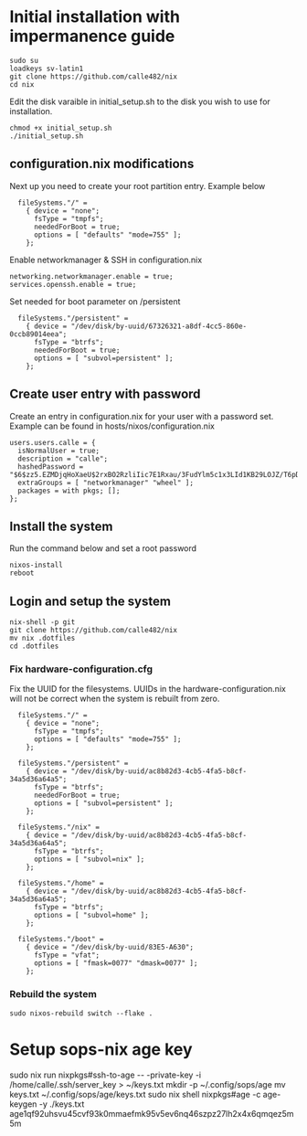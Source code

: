 # Initial installation with impermanence guide
```
sudo su
loadkeys sv-latin1
git clone https://github.com/calle482/nix
cd nix
```

Edit the disk varaible in initial_setup.sh to the disk you wish to use for installation.

```
chmod +x initial_setup.sh
./initial_setup.sh
```

## configuration.nix modifications
Next up you need to create your root partition entry. Example below

```
  fileSystems."/" =
    { device = "none";
      fsType = "tmpfs";
      neededForBoot = true;
      options = [ "defaults" "mode=755" ];
    };
```

Enable networkmanager & SSH in configuration.nix

```
networking.networkmanager.enable = true;
services.openssh.enable = true;
```

Set needed for boot parameter on /persistent

```
  fileSystems."/persistent" =
    { device = "/dev/disk/by-uuid/67326321-a8df-4cc5-860e-0ccb89014eea";
      fsType = "btrfs";
      neededForBoot = true;
      options = [ "subvol=persistent" ];
    };
```

## Create user entry with password
Create an entry in configuration.nix for your user with a password set. Example can be found in hosts/nixos/configuration.nix

```
users.users.calle = {
  isNormalUser = true;
  description = "calle";
  hashedPassword = "$6$zz5.EZMDjqHoXaeU$2rxBO2RzliIic7E1Rxau/3FudYlm5c1x3LId1KB29LOJZ/T6pDy6Ta.s6jZbduIOhfOu1VWR.eelDngVvSGke0";
  extraGroups = [ "networkmanager" "wheel" ];
  packages = with pkgs; [];
};
```

## Install the system
Run the command below and set a root password
```
nixos-install
reboot
```

## Login and setup the system
```
nix-shell -p git
git clone https://github.com/calle482/nix
mv nix .dotfiles
cd .dotfiles
```

### Fix hardware-configuration.cfg
Fix the UUID for the filesystems. UUIDs in the hardware-configuration.nix will not be correct when the system is rebuilt from zero.

```
  fileSystems."/" =
    { device = "none";
      fsType = "tmpfs";
      options = [ "defaults" "mode=755" ];
    };

  fileSystems."/persistent" =
    { device = "/dev/disk/by-uuid/ac8b82d3-4cb5-4fa5-b8cf-34a5d36a64a5";
      fsType = "btrfs";
      neededForBoot = true;
      options = [ "subvol=persistent" ];
    };

  fileSystems."/nix" =
    { device = "/dev/disk/by-uuid/ac8b82d3-4cb5-4fa5-b8cf-34a5d36a64a5";
      fsType = "btrfs";
      options = [ "subvol=nix" ];
    };

  fileSystems."/home" =
    { device = "/dev/disk/by-uuid/ac8b82d3-4cb5-4fa5-b8cf-34a5d36a64a5";
      fsType = "btrfs";
      options = [ "subvol=home" ];
    };

  fileSystems."/boot" =
    { device = "/dev/disk/by-uuid/83E5-A630";
      fsType = "vfat";
      options = [ "fmask=0077" "dmask=0077" ];
    };
```


### Rebuild the system
```
sudo nixos-rebuild switch --flake .
```


# Setup sops-nix age key
sudo nix run nixpkgs#ssh-to-age -- -private-key -i /home/calle/.ssh/server_key > ~/keys.txt
mkdir -p ~/.config/sops/age
mv keys.txt ~/.config/sops/age/keys.txt
sudo nix shell nixpkgs#age -c age-keygen -y ./keys.txt
age1qf92uhsvu45cvf93k0mmaefmk95v5ev6nq46szpz27lh2x4x6qmqez5m5m
